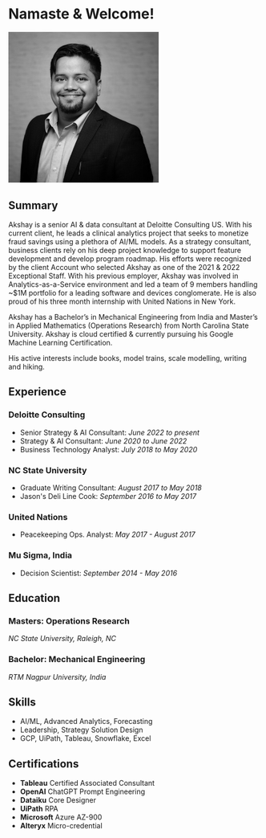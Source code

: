 # Namaste & Welcome!

<img src="./doc/assets/images/profile.jpg" alt="profile" width="300"/>

## Summary
Akshay is a senior AI & data consultant at Deloitte Consulting US. With his current client, he leads a clinical analytics project that seeks to monetize fraud savings using a plethora of AI/ML models. As a strategy consultant, business clients rely on his deep project knowledge to support feature development and develop program roadmap. His efforts were recognized by the client Account who selected Akshay as one of the 2021 & 2022 Exceptional Staff. With his previous employer, Akshay was involved in Analytics-as-a-Service environment and led a team of 9 members handling ~$1M portfolio for a leading software and devices conglomerate. He is also proud of his three month internship with United Nations in New York.

Akshay has a Bachelor’s in Mechanical Engineering from India and Master’s in Applied Mathematics (Operations Research) from North Carolina State University. Akshay is cloud certified & currently pursuing his Google Machine Learning Certification.

His active interests include books, model trains, scale modelling, writing and hiking.

## Experience
### Deloitte Consulting
- Senior Strategy & AI Consultant: *June 2022 to present*
- Strategy & AI Consultant: *June 2020 to June 2022*
- Business Technology Analyst: *July 2018 to May 2020*

### NC State University
- Graduate Writing Consultant: *August 2017 to May 2018*
- Jason's Deli Line Cook: *September 2016 to May 2017*

### United Nations
- Peacekeeping Ops. Analyst: *May 2017 - August 2017*

### Mu Sigma, India
- Decision Scientist: *September 2014 - May 2016*

## Education
### Masters: Operations Research
*NC State University, Raleigh, NC*

### Bachelor: Mechanical Engineering
*RTM Nagpur University, India*

## Skills
-	AI/ML, Advanced Analytics, Forecasting
-	Leadership, Strategy Solution Design
-	GCP, UiPath, Tableau, Snowflake, Excel

## Certifications
- **Tableau** Certified Associated Consultant
- **OpenAI** ChatGPT Prompt Engineering
- **Dataiku** Core Designer
- **UiPath** RPA
- **Microsoft** Azure AZ-900
- **Alteryx** Micro-credential

